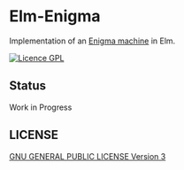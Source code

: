 # Elm-Enigma

Implementation of an [Enigma machine](https://en.wikipedia.org/wiki/Enigma_machine) in Elm.

[![Licence GPL](http://img.shields.io/badge/license-GPL-yellow.svg)](http://www.gnu.org/licenses/quick-guide-gplv3.fr.html)

## Status

Work in Progress

## LICENSE

[GNU GENERAL PUBLIC LICENSE Version 3](http://www.gnu.org/licenses/gpl-3.0.txt) 
